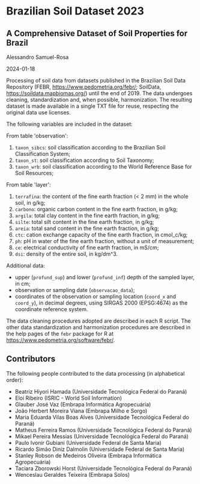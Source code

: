 # Brazilian Soil Dataset 2023

## A Comprehensive Dataset of Soil Properties for Brazil

Alessandro Samuel-Rosa

2024-01-18

Processing of soil data from datasets published in the Brazilian Soil Data Repository
(FEBR, https://www.pedometria.org/febr/; SoilData, https://soildata.mapbiomas.org/) until the end
of 2019. The data undergoes cleaning, standardization and, when possible, harmonization. The
resulting dataset is made available in a single TXT file for reuse, respecting the original data
use licenses.

The following variables are included in the dataset:

From table 'observation':

1. `taxon_sibcs`: soil classification according to the Brazilian Soil Classification System;
2. `taxon_st`: soil classification according to Soil Taxonomy;
3. `taxon_wrb`: soil classification according to the World Reference Base for Soil Resources;

From table 'layer':

1. `terrafina`: the content of the fine earth fraction (< 2 mm) in the whole soil, in g/kg;
2. `carbono`: organic carbon content in the fine earth fraction, in g/kg;
3. `argila`: total clay content in the fine earth fraction, in g/kg;
4. `silte`: total silt content in the fine earth fraction, in g/kg;
5. `areia`: total sand content in the fine earth fraction, in g/kg;
6. `ctc`: cation exchange capacity of the fine earth fraction, in cmol_c/kg;
7. `ph`: pH in water of the fine earth fraction, without a unit of measurement;
8. `ce`: electrical conductivity of fine earth fraction, in mS/cm;
9. `dsi`: density of the entire soil, in kg/dm^3.

Additional data:

- upper (`profund_sup`) and lower (`profund_inf`) depth of the sampled layer, in cm;
- observation or sampling date (`observacao_data`);
- coordinates of the observation or sampling location (`coord_x` and `coord_y`), in decimal degrees,
using SIRGAS 2000 (EPSG:4674) as the coordinate reference system.

The data cleaning procedures adopted are described in each R script. The other data standardization
and harmonization procedures are described in the help pages of the `febr` package for R at
https://www.pedometria.org/software/febr/.

## Contributors

The following people contributed to the data processing (in alphabetical order):

- Beatriz Hiyori Hamada (Universidade Tecnológica Federal do Paraná)
- Eloi Ribeiro (ISRIC - World Soil Information)
- Glauber José Vaz (Embrapa Informática Agropecuária)
- João Herbert Moreira Viana (Embrapa Milho e Sorgo)
- Maria Eduarda Vilas Boas Alves (Universidade Tecnológica Federal do Paraná)
- Matheus Ferreira Ramos (Universidade Tecnológica Federal do Paraná)
- Mikael Pereira Messias (Universidade Tecnológica Federal do Paraná)
- Paulo Ivonir Gubiani (Universidade Federal de Santa Maria)
- Ricardo Simão Diniz Dalmolin (Universidade Federal de Santa Maria)
- Stanley Robson de Medeiros Oliveira (Embrapa Informática Agropecuária)
- Taciara Zborowski Horst (Universidade Tecnológica Federal do Paraná)
- Wenceslau Geraldes Teixeira (Embrapa Solos)
